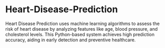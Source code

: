 # Heart-Disease-Prediction
Heart Disease Prediction uses machine learning algorithms to assess the risk of heart disease by analyzing features like age, blood pressure, and cholesterol levels. This Python-based system achieves high prediction accuracy, aiding in early detection and preventive healthcare.
